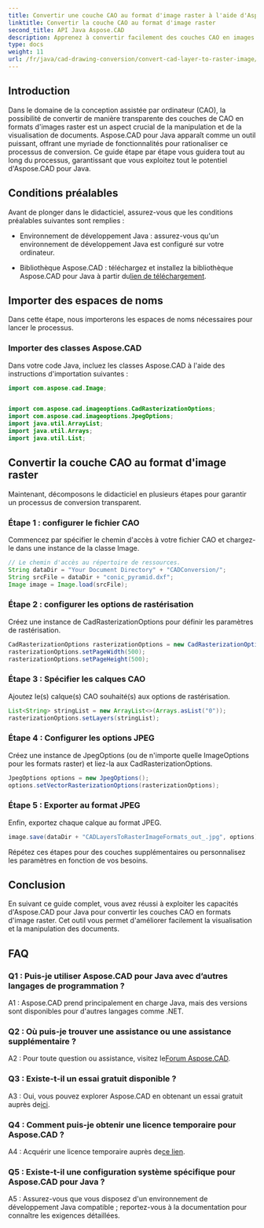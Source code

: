 ```yaml
---
title: Convertir une couche CAO au format d'image raster à l'aide d'Aspose.CAD pour Java
linktitle: Convertir la couche CAO au format d'image raster
second_title: API Java Aspose.CAD
description: Apprenez à convertir facilement des couches CAO en images raster avec Aspose.CAD pour Java. Suivez notre guide étape par étape pour une visualisation transparente des documents.
type: docs
weight: 11
url: /fr/java/cad-drawing-conversion/convert-cad-layer-to-raster-image/
---
```

## Introduction

Dans le domaine de la conception assistée par ordinateur (CAO), la possibilité de convertir de manière transparente des couches de CAO en formats d'images raster est un aspect crucial de la manipulation et de la visualisation de documents. Aspose.CAD pour Java apparaît comme un outil puissant, offrant une myriade de fonctionnalités pour rationaliser ce processus de conversion. Ce guide étape par étape vous guidera tout au long du processus, garantissant que vous exploitez tout le potentiel d'Aspose.CAD pour Java.

## Conditions préalables

Avant de plonger dans le didacticiel, assurez-vous que les conditions préalables suivantes sont remplies :

- Environnement de développement Java : assurez-vous qu'un environnement de développement Java est configuré sur votre ordinateur.

-  Bibliothèque Aspose.CAD : téléchargez et installez la bibliothèque Aspose.CAD pour Java à partir du[lien de téléchargement](https://releases.aspose.com/cad/java/).

## Importer des espaces de noms

Dans cette étape, nous importerons les espaces de noms nécessaires pour lancer le processus.

### Importer des classes Aspose.CAD

Dans votre code Java, incluez les classes Aspose.CAD à l'aide des instructions d'importation suivantes :

```java
import com.aspose.cad.Image;


import com.aspose.cad.imageoptions.CadRasterizationOptions;
import com.aspose.cad.imageoptions.JpegOptions;
import java.util.ArrayList;
import java.util.Arrays;
import java.util.List;
```

## Convertir la couche CAO au format d'image raster

Maintenant, décomposons le didacticiel en plusieurs étapes pour garantir un processus de conversion transparent.

### Étape 1 : configurer le fichier CAO

Commencez par spécifier le chemin d'accès à votre fichier CAO et chargez-le dans une instance de la classe Image.

```java
// Le chemin d'accès au répertoire de ressources.
String dataDir = "Your Document Directory" + "CADConversion/";
String srcFile = dataDir + "conic_pyramid.dxf";
Image image = Image.load(srcFile);
```

### Étape 2 : configurer les options de rastérisation

Créez une instance de CadRasterizationOptions pour définir les paramètres de rastérisation.

```java
CadRasterizationOptions rasterizationOptions = new CadRasterizationOptions();
rasterizationOptions.setPageWidth(500);
rasterizationOptions.setPageHeight(500);
```

### Étape 3 : Spécifier les calques CAO

Ajoutez le(s) calque(s) CAO souhaité(s) aux options de rastérisation.

```java
List<String> stringList = new ArrayList<>(Arrays.asList("0"));
rasterizationOptions.setLayers(stringList);
```

### Étape 4 : Configurer les options JPEG

Créez une instance de JpegOptions (ou de n'importe quelle ImageOptions pour les formats raster) et liez-la aux CadRasterizationOptions.

```java
JpegOptions options = new JpegOptions();
options.setVectorRasterizationOptions(rasterizationOptions);
```

### Étape 5 : Exporter au format JPEG

Enfin, exportez chaque calque au format JPEG.

```java
image.save(dataDir + "CADLayersToRasterImageFormats_out_.jpg", options);
```

Répétez ces étapes pour des couches supplémentaires ou personnalisez les paramètres en fonction de vos besoins.

## Conclusion

En suivant ce guide complet, vous avez réussi à exploiter les capacités d'Aspose.CAD pour Java pour convertir les couches CAO en formats d'image raster. Cet outil vous permet d'améliorer facilement la visualisation et la manipulation des documents.

## FAQ

### Q1 : Puis-je utiliser Aspose.CAD pour Java avec d’autres langages de programmation ?

A1 : Aspose.CAD prend principalement en charge Java, mais des versions sont disponibles pour d'autres langages comme .NET.

### Q2 : Où puis-je trouver une assistance ou une assistance supplémentaire ?

 A2 : Pour toute question ou assistance, visitez le[Forum Aspose.CAD](https://forum.aspose.com/c/cad/19).

### Q3 : Existe-t-il un essai gratuit disponible ?

 A3 : Oui, vous pouvez explorer Aspose.CAD en obtenant un essai gratuit auprès de[ici](https://releases.aspose.com/).

### Q4 : Comment puis-je obtenir une licence temporaire pour Aspose.CAD ?

 A4 : Acquérir une licence temporaire auprès de[ce lien](https://purchase.aspose.com/temporary-license/).

### Q5 : Existe-t-il une configuration système spécifique pour Aspose.CAD pour Java ?

A5 : Assurez-vous que vous disposez d'un environnement de développement Java compatible ; reportez-vous à la documentation pour connaître les exigences détaillées.